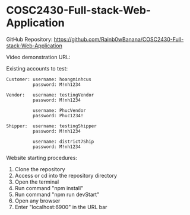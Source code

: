 # COSC2430-Full-stack-Web-Application

GitHub Repository: https://github.com/Rainb0wBanana/COSC2430-Full-stack-Web-Application

Video demonstration URL: 

Existing accounts to test:

    Customer: username: hoangminhcus
              password: M!nh1234

    Vendor:   username: testingVendor
              password: M!nh1234

              username: PhucVendor
              password: Phuc1234!

    Shipper:  username: testingShipper
              password: M!nh1234
              
              username: district7Ship
              password: M!nh1234

Website starting procedures:
1. Clone the repository
2. Access or cd into the repository directory
3. Open the terminal
4. Run command "npm install"
5. Run command "npm run devStart"
6. Open any browser
7. Enter "localhost:6900" in the URL bar